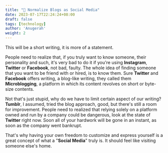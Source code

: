 ```yaml
---
title: "📌 Normalize Blogs as Social Media"
date: 2023-07-17T22:24:24+08:00
draft: false
tags: [technology]
author: 'Anugerah'
weight: 2
---
```


This will be a short writing, it is more of a statement.

People need to realize that, if you truly want to know someone, their personality and such, it's very bad to do it if you're using **Instagram**, **Twitter** or **Facebook**, not bad, faulty. The whole idea of finding someone that you want to be friend with or hired, is to know them. Sure **Twitter** and **Facebook** offers writing, a blog-like writing, they called them **Microblogging**, a platform in which its content revolves on short or byte-size contents.

Not that's just stupid, why do we have to limit certain aspect of our writing? **Tumblr**, I assumed, tried the blog approach, good, but there's still a room for improvement. People need to realized that relying solely on a platform owned and run by a company could be dangerous, look at the state of **Twitter** right now. Soon all of your hardwork will be gone in an instant, as soon as the company went bankrupt.

That's why having your own freedom to customize and express yourself is a great concept of what a "**Social Media**" truly is. It should feel like visiting someone else's home.